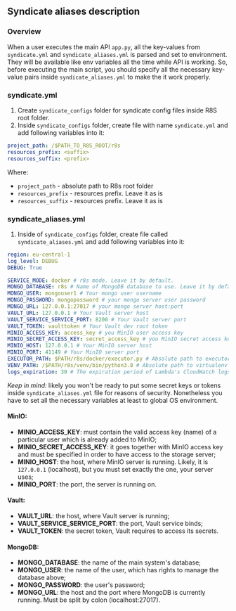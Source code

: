 ## Syndicate aliases description

### Overview

When a user executes the main API `app.py`, all the key-values from 
`syndicate.yml` and `syndicate_aliases.yml`  is parsed and set to environment. 
They will be available like env variables all the time while API is working. 
So, before executing the main script, you should specify all the necessary 
key-value pairs inside `syndicate_aliases.yml` to make the it work properly.


### syndicate.yml
1. Create `syndicate_configs` folder for syndicate config files inside R8S
   root folder.
2. Inside `syndicate_configs` folder, create file with name `syndicate.yml` and 
   add following variables into it:
```yaml
project_path: /$PATH_TO_R8S_ROOT/r8s
resources_prefix: <suffix> 
resources_suffix: <prefix>
```
Where:
- `project_path` - absolute path to R8s root folder
- `resources_prefix` - resources prefix. Leave it as is
- `resources_suffix` - resources prefix. Leave it as is

### syndicate_aliases.yml
1. Inside of `syndicate_configs` folder, create file called 
   `syndicate_aliases.yml` and 
   add following variables into it:
```yaml
region: eu-central-1
log_level: DEBUG
DEBUG: True

SERVICE_MODE: docker # r8s mode. Leave it by default.
MONGO_DATABASE: r8s # Name of MongoDB database to use. Leave it by default to disable.
MONGO_USER: mongouser1 # Your mongo user username
MONGO_PASSWORD: mongopassword # your mongo server user password
MONGO_URL: 127.0.0.1:27017 # your mongo server host:port
VAULT_URL: 127.0.0.1 # Your Vault server host
VAULT_SERVICE_SERVICE_PORT: 8200 # Your Vault server port
VAULT_TOKEN: vaulttoken # Your Vault dev root token
MINIO_ACCESS_KEY: access_key # you MinIO user access key
MINIO_SECRET_ACCESS_KEY: secret_access_key # you MinIO secret access key
MINIO_HOST: 127.0.0.1 # Your MinIO server host
MINIO_PORT: 41149 # Your MinIO server port
EXECUTOR_PATH: $PATH/r8s/docker/executor.py # Absolute path to executor.py
VENV_PATH: /$PATH/r8s/venv/bin/python3.8 # Absolute path to virtualenv python executable
logs_expiration: 30 # The expiration period of Lambda's CloudWatch logs in days
```   

*Keep in mind:* likely you won't be ready to put some secret keys or tokens 
inside `syndicate_aliases.yml` file for reasons of security. 
Nonetheless you have to set all the necessary variables at least to 
global OS environment.

#### MinIO:

- **MINIO_ACCESS_KEY**: must contain the valid access key (name) of a 
  particular user which is already added to MinIO;
- **MINIO_SECRET_ACCESS_KEY**: it goes together with MinIO access key 
  and must be specified in order to have access to the storage server;
- **MINIO_HOST**: the host, where MinIO server is running. Likely, 
  it is `127.0.0.1` (localhost), but you must set exactly the one, 
  your server uses;
- **MINIO_PORT**: the port, the server is running on.

#### Vault:

* **VAULT_URL**: the host, where Vault server is running;
* **VAULT_SERVICE_SERVICE_PORT**: the port, Vault service binds;
* **VAULT_TOKEN**: the secret token, Vault requires to access its secrets.

#### MongoDB:
* **MONGO_DATABASE**: the name of the main system's database;
* **MONGO_USER**: the name of the user, which has rights to manage the database above;
* **MONGO_PASSWORD**: the user's password;
* **MONGO_URL**: the host and the port where MongoDB is currently running. Must be split by colon (localhost:27017).
